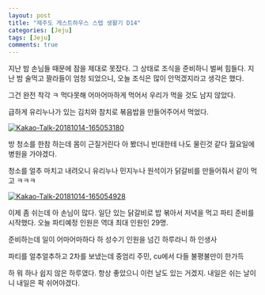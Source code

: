 ```yaml
---
layout: post
title: "제주도 게스트하우스 스텝 생활기 D14" 
categories: [Jeju]
tags: [Jeju]
comments: true
---
```


<div> 
<p>
지난 밤 손님들 때문에 잠을 제대로 못잤다. 
그 상태로 조식을 준비하니 벌써 힘들다. 
지난 밤 술먹고 꽐라들이 엄청 되었으니, 
오늘 조식은 많이 안먹겠지라고 생각은 했다. 

그건 완전 착각 ㅋ 
먹다못해 어마어마하게 먹어서 
우리가 먹을 것도 남지 않았다. 

급하게 유리누나가 있는 김치와 참치로 볶음밥을 만들어주어서 먹었다. 
</p> 
<a href="https://ibb.co/hoD7op"><img src="https://preview.ibb.co/bXsduU/Kakao-Talk-20181014-165053180.jpg" alt="Kakao-Talk-20181014-165053180" border="0"></a><br />

<p> 
방 청소를 한참 하는데 몸이 근질거린다 
아 봤더니 빈대한테 나도 물린것 같다 
월요일에 병원을 가야겠다.  

청소를 얼추 마치고 내려오니 
유리누나 민지누나 원석이가 닭갈비를 만들어줘서 같이 먹고 ㅋㅋㅋ  
</p>
<a href="https://ibb.co/hhA919"><img src="https://preview.ibb.co/e08wg9/Kakao-Talk-20181014-165054928.jpg" alt="Kakao-Talk-20181014-165054928" border="0"></a><br />

<p>
이제 좀 쉬는데 아 손님이 많다. 
일단 있는 닭갈비로 밥 볶아서 저녁을 먹고 파티 준비를 시작했다. 
오늘 파티예정 인원은 역대 최대 인원인 29명. 

준비하는데 일이 어마어마하다 
하 
성수기 인원을 넘긴 하루라니 하 인생사 

파티를 얼추얼추하고 
2차를 보냈는데 중엄리 주민, cu에서 다들 불평불만이 한가득 

하 뭐 하나 쉽지 않은 하루였다. 
항상 좋았으니 이런 날도 있는 거겠지. 
내일은 쉬는 날이니 내일은 팍 쉬어야겠다. 
</p>
</div>

